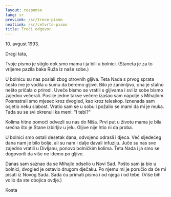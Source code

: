 ```yaml
---
layout: response
lang: sr
prevLink: /sr/trece-pismo
nextLink: /sr/cetvrto-pismo
title: Treći odgovor
---
```


<div class="Response-date">10. avgust 1993.</div>


Dragi tata,

Tvoje pismo je stiglo dok smo mama i ja bili u bolnici. (Staneta je za to vrijeme pazila baka Ruža iz naše sobe.)

U bolnicu su nas poslali zbog otrovnih gljiva. Teta Nada s prvog sprata često me je vodila u šumu da beremo gljive. Bilo je zanimljivo, ona je stalno nešto pričala o prirodi. Uveče bismo se vratili s gljivama i svi iz sobe bismo zajedno večerali. Poslije jedne takve večere izašao sam napolje s Mihajlom. Posmatrali smo mjesec kroz dvogled, kao kroz teleskop. Iznenada sam osjetio neku slabost. Vratio sam se u sobu i požalio se mami da mi je muka. Tada su se svi okrenuli ka meni: "I tebi?"

Kolima hitne pomoći odvezli su nas do Niša. Prvi put u životu mama je bila srećna što je Stane izbirljiv u jelu. Gljive nije htio ni da proba.

U bolnici smo ostali desetak dana, odvojeno odrasli i djeca. Već sljedećeg dana nam je bilo bolje, ali su nam i dalje davali infuziju. Juče su nas sve zajedno vratili u Divljanu, ponovo bolničkim kolima. Teta Nada i ja smo se dogovorili da više ne idemo po gljive.

Danas sam saznao da se Mihajlo odselio u Novi Sad. Pošto sam ja bio u bolnici, dvogled je ostavio drugom dječaku. Po njemu mi je poručio da će mi pisati iz Novog Sada. Sada ću primati pisma i od njega i od tebe. (Više bih volio da ste obojica ovdje.)

<div class="Response-signature">Kosta</div>
